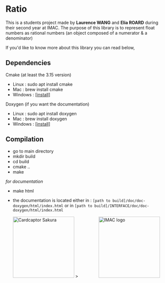# Ratio
This is a students project made by **Laurence WANG** and **Elia ROARD** during their second year at IMAC.
The purpose of this library is to represent float numbers as rational numbers (an object composed of a numerator & a denominator)

If you'd like to know more about this library you can read below, 

## Dependencies

Cmake (at least the 3.15 version)
- Linux : sudo apt install cmake
- Mac : brew install cmake
- Windows : [[install]](https://cmake.org/install/)

Doxygen (if you want the documentation) 
- Linux : sudo apt install doxygen
- Mac : brew install doxygen
- Windows : [[install]](https://www.doxygen.nl/manual/install.html)

## Compilation
- go to main directory 
- mkdir build
- cd build
- cmake ..
- make

*for documentation*
- make html
- the documentation is located either in :
    ```[path to build]/doc/doc-doxygen/html/index.html```
    or in ```[path to build]/INTERFACE/doc/doc-doxygen/html/index.html```
     
  <img src="https://i.ibb.co/vwcnprq/Png-Item-1389077.png" width="200" title="Cardcaptor Sakura"> <img src="https://logo.ingenieur-imac.fr/static/img/IMAC_logo_large.png" width="200" title="IMAC logo" align="right">>
